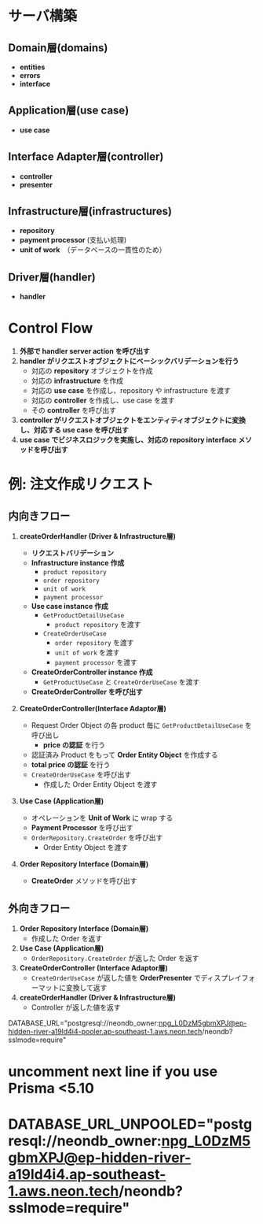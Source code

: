 # サーバ構築

## Domain層(domains)

- **entities**
- **errors**
- **interface**

## Application層(use case)

- **use case**

## Interface Adapter層(controller)

- **controller**
- **presenter**

## Infrastructure層(infrastructures)

- **repository**
- **payment processor** (支払い処理)
- **unit of work**　（データベースの一貫性のため）

## Driver層(handler)

- **handler**

# Control Flow

1. **外部で handler server action を呼び出す**
2. **handler がリクエストオブジェクトにベーシックバリデーションを行う**
   - 対応の **repository** オブジェクトを作成
   - 対応の **infrastructure** を作成
   - 対応の **use case** を作成し、repository や infrastructure を渡す
   - 対応の **controller** を作成し、use case を渡す
   - その **controller** を呼び出す
3. **controller がリクエストオブジェクトをエンティティオブジェクトに変換し、対応する use case を呼び出す**
4. **use case でビジネスロジックを実施し、対応の repository interface メソッドを呼び出す**

# 例: 注文作成リクエスト

## 内向きフロー 

1. **createOrderHandler (Driver & Infrastructure層)**

   - **リクエストバリデーション**
   - **Infrastructure instance 作成**
     - `product repository`
     - `order repository`
     - `unit of work`
     - `payment processor`
   - **Use case instance 作成**
     - `GetProductDetailUseCase`
       - `product repository` を渡す
     - `CreateOrderUseCase`
       - `order repository` を渡す
       - `unit of work` を渡す
       - `payment processor` を渡す
   - **CreateOrderController instance 作成**
     - `GetProductUseCase` と `CreateOrderUseCase` を渡す
   - **CreateOrderController を呼び出す**

2. **CreateOrderController(Interface Adaptor層)**

   - Request Order Object の各 product 毎に `GetProductDetailUseCase` を呼び出し
     - **price の認証** を行う
   - 認証済み Product をもって **Order Entity Object** を作成する
   - **total price の認証** を行う
   - `CreateOrderUseCase` を呼び出す
     - 作成した Order Entity Object を渡す

3. **Use Case (Application層)**

   - オペレーションを **Unit of Work** に wrap する
   - **Payment Processor** を呼び出す
   - `OrderRepository.CreateOrder` を呼び出す
     - Order Entity Object を渡す

4. **Order Repository Interface (Domain層)**
   - **CreateOrder** メソッドを呼び出す

## 外向きフロー

1. **Order Repository Interface (Domain層)**
   - 作成した Order を返す
2. **Use Case (Application層)**
   - `OrderRepository.CreateOrder` が返した Order を返す
3. **CreateOrderController (Interface Adaptor層)**
   - `CreateOrderUseCase` が返した値を **OrderPresenter** でディスプレイフォーマットに変換して返す
4. **createOrderHandler (Driver & Infrastructure層)**
   - Controller が返した値を返す


DATABASE_URL="postgresql://neondb_owner:npg_L0DzM5gbmXPJ@ep-hidden-river-a19ld4i4-pooler.ap-southeast-1.aws.neon.tech/neondb?sslmode=require"
# uncomment next line if you use Prisma <5.10
# DATABASE_URL_UNPOOLED="postgresql://neondb_owner:npg_L0DzM5gbmXPJ@ep-hidden-river-a19ld4i4.ap-southeast-1.aws.neon.tech/neondb?sslmode=require"
